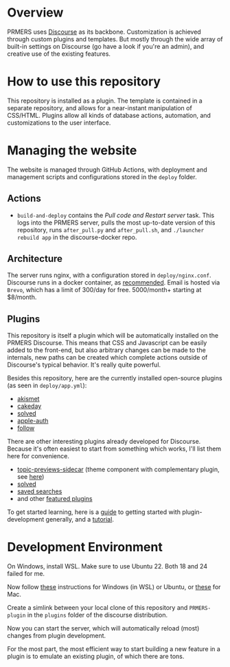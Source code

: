 # Overview
PRMERS uses [Discourse](https://www.discourse.org/) as its backbone.
Customization is achieved through custom plugins and templates.
But mostly through the wide array of built-in settings on Discourse (go have a look if you're an admin),
  and creative use of the existing features.

# How to use this repository
This repository is installed as a plugin.
The template is contained in a separate repository, and allows for a near-instant manipulation of CSS/HTML.
Plugins allow all kinds of database actions, automation, and customizations to the user interface.

# Managing the website
The website is managed through GitHub Actions, with deployment and management scripts and configurations stored in the `deploy` folder.

## Actions
+ `build-and-deploy` contains the *Pull code and Restart server* task. This logs into the PRMERS server, pulls the most up-to-date version of this repository, runs `after_pull.py` and `after_pull.sh`, and `./launcher rebuild app` in the discourse-docker repo.

## Architecture
The server runs nginx, with a configuration stored in `deploy/nginx.conf`.
Discourse runs in a docker container, as [recommended](https://github.com/discourse/discourse/blob/main/docs/INSTALL-cloud.md).
Email is hosted via `Brevo`, which has a limit of 300/day for free. 5000/month+ starting at $8/month.

## Plugins
This repository is itself a plugin which will be automatically installed on the PRMERS Discourse.
This means that CSS and Javascript can be easily added to the front-end, but also arbitrary changes can be made to the internals, new paths can be created which complete actions outside of Discourse's typical behavior. It's really quite powerful.

Besides this repository, here are the currently installed open-source plugins (as seen in `deploy/app.yml`):

+ [akismet](https://github.com/discourse/discourse-akismet.git)
+ [cakeday](https://github.com/discourse/discourse-cakeday.git)
+ [solved](https://github.com/discourse/discourse-solved)
+ [apple-auth](https://github.com/discourse/discourse-apple-auth)
+ [follow](https://github.com/discourse/discourse-follow)

There are other interesting plugins already developed for Discourse. Because it's often easiest to start from something which works, I'll list them here for convenience.

+ [topic-previews-sidecar](https://github.com/paviliondev/discourse-topic-previews-sidecar/) (theme component with complementary plugin, see [here](https://meta.discourse.org/t/topic-list-previews-theme-component/209973?u=merefield))
+ [solved](https://github.com/discourse/discourse-solved)
+ [saved searches](https://meta.discourse.org/t/discourse-saved-searches/67901)
+ and other [featured plugins](https://www.discourse.org/plugins)

To get started learning, here is a [guide](https://meta.discourse.org/t/how-do-you-learn-to-build-discourse-plugins/57946/8) to getting started with plugin-development generally, and a [tutorial](https://meta.discourse.org/t/learn-how-to-start-building-stuff-for-discourse-if-youre-newbie-like-myself/45954).

# Development Environment

On Windows, install WSL. Make sure to use Ubuntu 22. Both 18 and 24 failed for me.

Now follow [these](https://meta.discourse.org/t/install-discourse-on-ubuntu-or-debian-for-development/14727) instructions for Windows (in WSL) or Ubuntu, or [these](https://meta.discourse.org/t/install-discourse-on-macos-for-development/15772) for Mac.

Create a simlink between your local clone of this repository and `PRMERS-plugin` in the `plugins` folder of the discourse distribution.

Now you can start the server, which will automatically reload (most) changes from plugin development.

For the most part, the most efficient way to start building a new feature in a plugin is to emulate an existing plugin, of which there are tons.